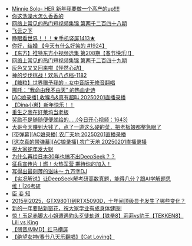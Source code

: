 + [Minnie Solo- HER 新年我要做一个高产的up!!!!](https://m.acfun.cn/v/?ac=$46827881)
+ [你这洗澡水怎么香香的](https://m.acfun.cn/v/?ac=$46828067)
+ [网络上常见的热门短视频集锦 第两千二百四十八期](https://m.acfun.cn/v/?ac=$46827350)
+ [飞云之下](https://m.acfun.cn/v/?ac=$46827733)
+ [睁眼看世界！！！★手机竖屏1413★](https://m.acfun.cn/v/?ac=$46827345)
+ [你好，结婚 【今天有什么好笑的 #1924】](https://m.acfun.cn/v/?ac=$46829472)
+ [【东方】推特东方小视频选集 第208期【春节快乐!!】](https://m.acfun.cn/v/?ac=$46822626)
+ [网络上常见的热门短视频集锦 第两千二百四十九期](https://m.acfun.cn/v/?ac=$46828725)
+ [灰色又又又回来啦【怦然心动】](https://m.acfun.cn/v/?ac=$46813359)
+ [神的步伐挑战！欢乐八点档-1182](https://m.acfun.cn/v/?ac=$46829181)
+ [【糖粒】世界赠予我的 - 女中音版无修音翻唱](https://m.acfun.cn/v/?ac=$46829409)
+ [哪吒：“我命由我不由天” 的热血史诗](https://m.acfun.cn/v/?ac=$46828242)
+ [[AC娘录播] 收猴岛&真有超叫 20250201直播录播](https://m.acfun.cn/v/?ac=$46827878)
+ [【Dina小崽】新年快乐！！](https://m.acfun.cn/v/?ac=$46821037)
+ [重生之我在好莱坞当老板](https://m.acfun.cn/v/?ac=$46827766)
+ [奖励不是随随便便就给的.....(今日开心视频：1643)](https://m.acfun.cn/v/?ac=$46830188)
+ [大哥今天赚到大钱了，点了一道这么硬的菜，把老板娘都整急眼了](https://m.acfun.cn/v/?ac=$46830069)
+ [[带弹幕][AC娘录播] 农广天地 20250201直播录播](https://m.acfun.cn/v/?ac=$46829025)
+ [[这次真的带弹幕][AC娘录播] 农广天地 20250201直播录播](https://m.acfun.cn/v/?ac=$46829118)
+ [祝大家蛇年发大财](https://m.acfun.cn/v/?ac=$46829858)
+ [为什么再给日本30年也搞不出DeepSeek？？](https://m.acfun.cn/v/?ac=$46828775)
+ [征兵宣传片丨燃！火热军营  期待你的加入！](https://m.acfun.cn/v/?ac=$46830214)
+ [写得出最刻薄的滋味～ 九万字DJ](https://m.acfun.cn/v/?ac=$46829576)
+ [【实况解说】让DeepSeek解考研高数真题，能得几分？跟AI学解题思维！|26考研](https://m.acfun.cn/v/?ac=$46828874)
+ [臣 妾 知 ](https://m.acfun.cn/v/?ac=$46827927)
+ [2015到2025，GTX980TI到RTX5090D，十年间顶级显卡发生了哪些变化？](https://m.acfun.cn/v/?ac=$46827543)
+ [新的一年要贴新窗花，祝大家学业有成身体健康!](https://m.acfun.cn/v/?ac=$46827868)
+ [惊！玉足赤脚大小姐遭遇豹头歹徒劫道【铁拳8】莉莉vs豹王【TEKKEN8】Lili vs King](https://m.acfun.cn/v/?ac=$46828723)
+ [【弱音/MMD】红马横屏](https://m.acfun.cn/v/?ac=$46826972)
+ [【绝望女神/春节八天乐翻唱】【Cat Loving】](https://m.acfun.cn/v/?ac=$46829685)
